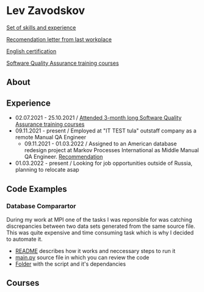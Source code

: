# Lev Zavodskov

[Set of skills and experience](CV_Lev_Zavodskov_English.pdf)

[Recomendation letter from last workplace](LevRecommendationLetter.pdf)

[English certification](https://www.efset.org/cert/QqPVNG)

[Software Quality Assurance training courses](certificate.pdf)

## About

## Experience

- 02.07.2021 - 25.10.2021 / [Attended 3-month long Software Quality Assurance training courses](certificate.pdf)
- 09.11.2021 - present / Employed at "IT TEST tula" outstaff company as a remote Manual QA Engineer
  - 09.11.2021 - 01.03.2022 / Assigned to an American database redesign project at Markov Processes International as 
  Middle Manual QA Engineer. [Recommendation](LevRecommendationLetter.pdf)
- 01.03.2022 - present / Looking for job opportunities outside of Russia, planning to relocate asap

## Code Examples

### Database Comparartor

During my work at MPI one of the tasks I was reponsible for was catching discrepancies between two data sets generated from the same source file. This was quite expensive and time consuming task which is why I decided to automate it.

- [README](SQLscript/README.md) describes how it works and neccessary steps to run it
- [main.py](SQLscript/main.py) source file in which you can review the code
- [Folder](https://github.com/Fatalwgx/LevZavodskov/tree/main/SQLscript) with the script and it's dependancies

## Courses
